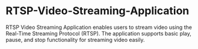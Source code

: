 # RTSP-Video-Streaming-Application
RTSP Video Streaming Application enables users to stream video using the Real-Time Streaming Protocol (RTSP). The application supports basic play, pause, and stop functionality for streaming video easily.
